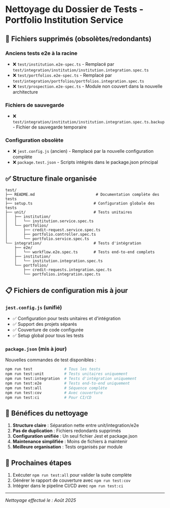 # Nettoyage du Dossier de Tests - Portfolio Institution Service

## 🧹 Fichiers supprimés (obsolètes/redondants)

### Anciens tests e2e à la racine
- ❌ `test/institution.e2e-spec.ts` - Remplacé par `test/integration/institution/institution.integration.spec.ts`
- ❌ `test/portfolios.e2e-spec.ts` - Remplacé par `test/integration/portfolios/portfolios.integration.spec.ts`
- ❌ `test/prospection.e2e-spec.ts` - Module non couvert dans la nouvelle architecture

### Fichiers de sauvegarde
- ❌ `test/integration/institution/institution.integration.spec.ts.backup` - Fichier de sauvegarde temporaire

### Configuration obsolète
- ❌ `jest.config.js` (ancien) - Remplacé par la nouvelle configuration complète
- ❌ `package.test.json` - Scripts intégrés dans le package.json principal

## ✅ Structure finale organisée

```
test/
├── README.md                           # Documentation complète des tests
├── setup.ts                           # Configuration globale des tests
├── unit/                              # Tests unitaires
│   ├── institution/
│   │   └── institution.service.spec.ts
│   └── portfolios/
│       ├── credit-request.service.spec.ts
│       ├── portfolio.controller.spec.ts
│       └── portfolio.service.spec.ts
└── integration/                       # Tests d'intégration
    ├── e2e/
    │   └── workflow.e2e.spec.ts       # Tests end-to-end complets
    ├── institution/
    │   └── institution.integration.spec.ts
    └── portfolios/
        ├── credit-requests.integration.spec.ts
        └── portfolios.integration.spec.ts
```

## 📋 Fichiers de configuration mis à jour

### `jest.config.js` (unifié)
- ✅ Configuration pour tests unitaires et d'intégration
- ✅ Support des projets séparés
- ✅ Couverture de code configurée
- ✅ Setup global pour tous les tests

### `package.json` (mis à jour)
Nouvelles commandes de test disponibles :
```bash
npm run test              # Tous les tests
npm run test:unit         # Tests unitaires uniquement
npm run test:integration  # Tests d'intégration uniquement
npm run test:e2e          # Tests end-to-end uniquement
npm run test:all          # Séquence complète
npm run test:cov          # Avec couverture
npm run test:ci           # Pour CI/CD
```

## 🎯 Bénéfices du nettoyage

1. **Structure claire** : Séparation nette entre unit/integration/e2e
2. **Pas de duplication** : Fichiers redondants supprimés
3. **Configuration unifiée** : Un seul fichier Jest et package.json
4. **Maintenance simplifiée** : Moins de fichiers à maintenir
5. **Meilleure organisation** : Tests organisés par module

## 🚀 Prochaines étapes

1. Exécuter `npm run test:all` pour valider la suite complète
2. Générer le rapport de couverture avec `npm run test:cov`
3. Intégrer dans le pipeline CI/CD avec `npm run test:ci`

---

*Nettoyage effectué le : Août 2025*
